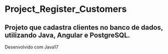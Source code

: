 # Project_Register_Customers
## Projeto que cadastra clientes no banco de dados, utilizando Java, Angular e PostgreSQL.

Desenvolvido com Java17

